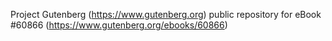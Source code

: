 Project Gutenberg (https://www.gutenberg.org) public repository for eBook #60866 (https://www.gutenberg.org/ebooks/60866)
